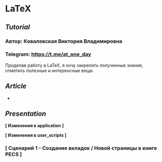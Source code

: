 # LaTeX

## _Tutorial_ 
### Автор: Ковалевская Виктория Владимировна
### Telegram: https://t.me/at_one_day

Проделав работу в LaTeX, я хочу закрепить полученные знания, отметить полезные и интеренсные вещи. 

## _Article_
- 

## _Presentation_
**[ Изменения в application ]** 



**[ Изменения в user_scripts ]** 

### [ Сценарий 1 - Создание вкладок / Новой страницы в книге PECS ]

